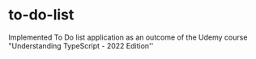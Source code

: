 # to-do-list
Implemented To Do list application as an outcome of the Udemy course "Understanding TypeScript - 2022 Edition'' 
